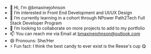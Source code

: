 - 👋 Hi, I’m @bmaxinejohnson
- 👀 I’m interested in Front End Development and UI/UX Design
- 🌱 I’m currently learning in a cohort through NPower Path2Tech Full Stack Developer Program
- 💞️ I’m looking to collaborate on more projects to add to my portfolio
- 📫 You can reach me via Email at bmaxinejohnson@outlook.com
- 😄 Pronouns: She/Her
- ⚡ Fun fact: I think the best candy to ever exist is the Reese's cup 😋

<!---
bmaxinejohnson/bmaxinejohnson is a ✨ special ✨ repository because its `README.md` (this file) appears on your GitHub profile.
You can click the Preview link to take a look at your changes.
--->
